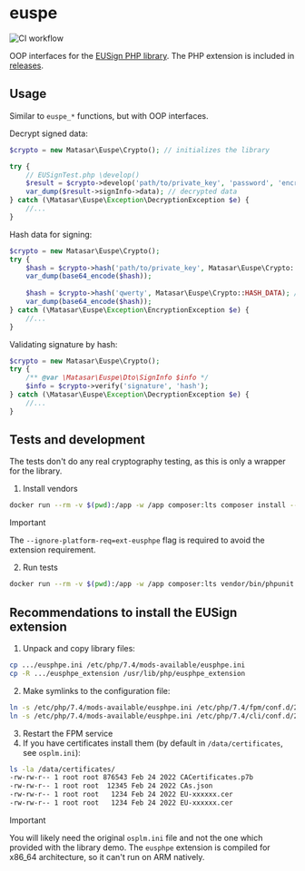 # euspe
![CI workflow](https://github.com/matasarei/euspe/actions/workflows/tests.yml/badge.svg)

OOP interfaces for the [EUSign PHP library](https://iit.com.ua/downloads).
The PHP extension is included in [releases](https://github.com/matasarei/euspe/releases).

## Usage
Similar to `euspe_*` functions, but with OOP interfaces.

Decrypt signed data:
```php
$crypto = new Matasar\Euspe\Crypto(); // initializes the library

try {
    // EUSignTest.php \develop()
    $result = $crypto->develop('path/to/private_key', 'password', 'encrypted_data');
    var_dump($result->signInfo->data); // decrypted data
} catch (\Matasar\Euspe\Exception\DecryptionException $e) {
    //...
}
```

Hash data for signing:
```php
$crypto = new Matasar\Euspe\Crypto();
try {
    $hash = $crypto->hash('path/to/private_key', Matasar\Euspe\Crypto::HASH_FILE);
    var_dump(base64_encode($hash));
    
    $hash = $crypto->hash('qwerty', Matasar\Euspe\Crypto::HASH_DATA); // hash string
    var_dump(base64_encode($hash));
} catch (\Matasar\Euspe\Exception\EncryptionException $e) {
    //...
}
```

Validating signature by hash:
```php
$crypto = new Matasar\Euspe\Crypto();
try {
    /** @var \Matasar\Euspe\Dto\SignInfo $info */
    $info = $crypto->verify('signature', 'hash');
} catch (\Matasar\Euspe\Exception\DecryptionException $e) {
    //...
}
```

## Tests and development
The tests don't do any real cryptography testing, as this is only a wrapper for the library.

1. Install vendors
```bash
docker run --rm -v $(pwd):/app -w /app composer:lts composer install --ignore-platform-reqs
```
> [!IMPORTANT]
> The `--ignore-platform-req=ext-eusphpe` flag is required to avoid the extension requirement.

2. Run tests
```bash
docker run --rm -v $(pwd):/app -w /app composer:lts vendor/bin/phpunit
```

## Recommendations to install the EUSign extension
1. Unpack and copy library files:
```sh
cp .../eusphpe.ini /etc/php/7.4/mods-available/eusphpe.ini
cp -R .../eusphpe_extension /usr/lib/php/eusphpe_extension
```

2. Make symlinks to the configuration file:
```sh
ln -s /etc/php/7.4/mods-available/eusphpe.ini /etc/php/7.4/fpm/conf.d/20-eusphpe.ini
ln -s /etc/php/7.4/mods-available/eusphpe.ini /etc/php/7.4/cli/conf.d/20-eusphpe.ini

```
3. Restart the FPM service
4. If you have certificates install them (by default in `/data/certificates`, see `osplm.ini`):
```sh
ls -la /data/certificates/
-rw-rw-r-- 1 root root 876543 Feb 24 2022 CACertificates.p7b
-rw-rw-r-- 1 root root  12345 Feb 24 2022 CAs.json
-rw-rw-r-- 1 root root   1234 Feb 24 2022 EU-xxxxxx.cer
-rw-rw-r-- 1 root root   1234 Feb 24 2022 EU-xxxxxx.cer
```

> [!IMPORTANT]
> You will likely need the original `osplm.ini` file and not the one which provided with the library demo.
> The `eusphpe` extension is compiled for x86_64 architecture, so it can't run on ARM natively.
 